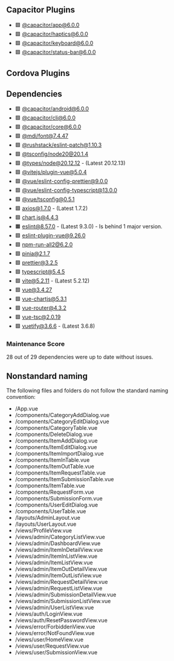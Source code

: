 ## Capacitor Plugins

- 🟩 [@capacitor/app@6.0.0](https://github.com/ionic-team/capacitor-plugins.git)
- 🟩 [@capacitor/haptics@6.0.0](https://github.com/ionic-team/capacitor-plugins.git)
- 🟩 [@capacitor/keyboard@6.0.0](https://github.com/ionic-team/capacitor-plugins.git)
- 🟩 [@capacitor/status-bar@6.0.0](https://github.com/ionic-team/capacitor-plugins.git)
## Cordova Plugins

## Dependencies

- 🟩 [@capacitor/android@6.0.0](https://github.com/ionic-team/capacitor.git)
- 🟩 [@capacitor/cli@6.0.0](https://github.com/ionic-team/capacitor.git)
- 🟩 [@capacitor/core@6.0.0](https://github.com/ionic-team/capacitor.git)
- 🟩 [@mdi/font@7.4.47](https://github.com/Templarian/MaterialDesign-Webfont.git)
- 🟩 [@rushstack/eslint-patch@1.10.3](https://github.com/microsoft/rushstack.git)
- 🟩 [@tsconfig/node20@20.1.4](https://github.com/tsconfig/bases.git)
- 🟩 [@types/node@20.12.12](https://github.com/DefinitelyTyped/DefinitelyTyped.git) - (Latest 20.12.13)
- 🟩 [@vitejs/plugin-vue@5.0.4](https://github.com/vitejs/vite-plugin-vue.git)
- 🟩 [@vue/eslint-config-prettier@9.0.0](https://github.com/vuejs/eslint-config-prettier.git)
- 🟩 [@vue/eslint-config-typescript@13.0.0](https://github.com/vuejs/eslint-config-typescript.git)
- 🟩 [@vue/tsconfig@0.5.1](https://github.com/vuejs/tsconfig.git)
- 🟩 [axios@1.7.0](https://github.com/axios/axios.git) - (Latest 1.7.2)
- 🟩 [chart.js@4.4.3](https://github.com/chartjs/Chart.js.git)
- 🟧 [eslint@8.57.0](https://github.com/eslint/eslint.git) - (Latest 9.3.0) - Is behind 1 major version.
- 🟩 [eslint-plugin-vue@9.26.0](https://github.com/vuejs/eslint-plugin-vue.git)
- 🟩 [npm-run-all2@6.2.0](https://github.com/bcomnes/npm-run-all2.git)
- 🟩 [pinia@2.1.7](https://github.com/vuejs/pinia.git)
- 🟩 [prettier@3.2.5](https://github.com/prettier/prettier.git)
- 🟩 [typescript@5.4.5](https://github.com/Microsoft/TypeScript.git)
- 🟩 [vite@5.2.11](https://github.com/vitejs/vite.git) - (Latest 5.2.12)
- 🟩 [vue@3.4.27](https://github.com/vuejs/core.git)
- 🟩 [vue-chartjs@5.3.1](https://github.com/apertureless/vue-chartjs.git)
- 🟩 [vue-router@4.3.2](https://github.com/vuejs/router.git)
- 🟩 [vue-tsc@2.0.19](https://github.com/vuejs/language-tools.git)
- 🟩 [vuetify@3.6.6](https://github.com/vuetifyjs/vuetify.git) - (Latest 3.6.8)
### Maintenance Score
28 out of 29 dependencies were up to date without issues.



## Nonstandard naming
The following files and folders do not follow the standard naming convention:

- /App.vue
- /components/CategoryAddDialog.vue
- /components/CategoryEditDialog.vue
- /components/CategoryTable.vue
- /components/DeleteDialog.vue
- /components/ItemAddDialog.vue
- /components/ItemEditDialog.vue
- /components/ItemImportDialog.vue
- /components/ItemInTable.vue
- /components/ItemOutTable.vue
- /components/ItemRequestTable.vue
- /components/ItemSubmissionTable.vue
- /components/ItemTable.vue
- /components/RequestForm.vue
- /components/SubmissionForm.vue
- /components/UserEditDialog.vue
- /components/UserTable.vue
- /layouts/AdminLayout.vue
- /layouts/UserLayout.vue
- /views/ProfileView.vue
- /views/admin/CategoryListView.vue
- /views/admin/DashboardView.vue
- /views/admin/ItemInDetailView.vue
- /views/admin/ItemInListView.vue
- /views/admin/ItemListView.vue
- /views/admin/ItemOutDetailView.vue
- /views/admin/ItemOutListView.vue
- /views/admin/RequestDetailView.vue
- /views/admin/RequestListView.vue
- /views/admin/SubmissionDetailView.vue
- /views/admin/SubmissionListView.vue
- /views/admin/UserListView.vue
- /views/auth/LoginView.vue
- /views/auth/ResetPasswordView.vue
- /views/error/ForbiddenView.vue
- /views/error/NotFoundView.vue
- /views/user/HomeView.vue
- /views/user/RequestView.vue
- /views/user/SubmissionView.vue

